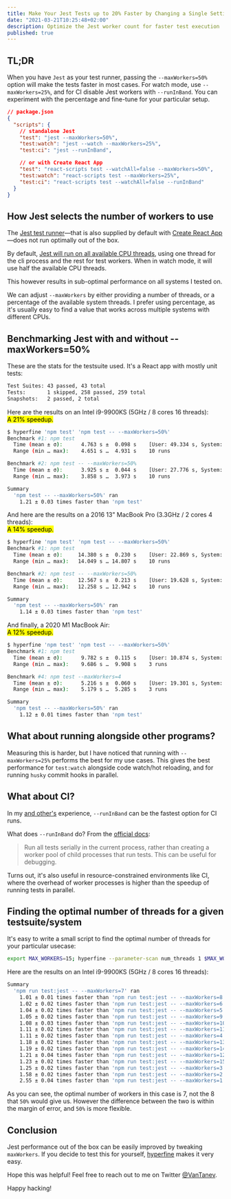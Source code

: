 ```yaml
---
title: Make Your Jest Tests up to 20% Faster by Changing a Single Setting
date: "2021-03-21T10:25:48+02:00"
description: Optimize the Jest worker count for faster test execution
published: true
---
```


## TL;DR

When you have `Jest` as your test runner, passing the `--maxWorkers=50%` option will make the tests faster in most cases. For watch mode, use `--maxWorkers=25%`, and for CI disable Jest workers with `--runInBand`. You can experiment with the percentage and fine-tune for your particular setup.

```json
// package.json
{
  "scripts": {
    // standalone Jest
    "test": "jest --maxWorkers=50%",
    "test:watch": "jest --watch --maxWorkers=25%",
    "test:ci": "jest --runInBand",

    // or with Create React App
    "test": "react-scripts test --watchAll=false --maxWorkers=50%",
    "test:watch": "react-scripts test --maxWorkers=25%",
    "test:ci": "react-scripts test --watchAll=false --runInBand"
  }
}
```

## How Jest selects the number of workers to use

The [Jest test runner](https://github.com/facebook/jest)—that is also supplied by default with [Create React App](https://reactjs.org/docs/create-a-new-react-app.html)—does not run optimally out of the box.

By default, [Jest will run on all available CPU threads](https://github.com/facebook/jest/blob/2d965261493febb8e6c679965010f29ea8c9316a/packages/jest-config/src/getMaxWorkers.ts#L23-L32), using one thread for the cli process and the rest for test workers. When in watch mode, it will use half the available CPU threads.

This however results in sub-optimal performance on all systems I tested on.

We can adjust `--maxWorkers` by either providing a number of threads, or a percentage of the available system threads. I prefer using percentage, as it's usually easy to find a value that works across multiple systems with different CPUs.

## Benchmarking Jest with and without --maxWorkers=50%

These are the stats for the testsuite used. It's a React app with mostly unit tests:

```bash
Test Suites: 43 passed, 43 total
Tests:       1 skipped, 258 passed, 259 total
Snapshots:   2 passed, 2 total
```

Here are the results on an Intel i9-9900KS (5GHz / 8 cores 16 threads):<br><mark>A 21% speedup.</mark>

```bash
$ hyperfine 'npm test' 'npm test -- --maxWorkers=50%'
Benchmark #1: npm test
  Time (mean ± σ):      4.763 s ±  0.098 s    [User: 49.334 s, System: 5.996 s]
  Range (min … max):    4.651 s …  4.931 s    10 runs

Benchmark #2: npm test -- --maxWorkers=50%
  Time (mean ± σ):      3.925 s ±  0.044 s    [User: 27.776 s, System: 4.028 s]
  Range (min … max):    3.858 s …  3.973 s    10 runs

Summary
  'npm test -- --maxWorkers=50%' ran
    1.21 ± 0.03 times faster than 'npm test'
```

And here are the results on a 2016 13" MacBook Pro (3.3GHz / 2 cores 4 threads):<br><mark>A 14% speedup.</mark>

```bash
$ hyperfine 'npm test' 'npm test -- --maxWorkers=50%'
Benchmark #1: npm test
  Time (mean ± σ):     14.380 s ±  0.230 s    [User: 22.869 s, System: 3.689 s]
  Range (min … max):   14.049 s … 14.807 s    10 runs

Benchmark #2: npm test -- --maxWorkers=50%
  Time (mean ± σ):     12.567 s ±  0.213 s    [User: 19.628 s, System: 3.290 s]
  Range (min … max):   12.258 s … 12.942 s    10 runs

Summary
  'npm test -- --maxWorkers=50%' ran
    1.14 ± 0.03 times faster than 'npm test'
```

And finally, a 2020 M1 MacBook Air:<br><mark>A 12% speedup.</mark>
```bash
$ hyperfine 'npm test' 'npm test -- --maxWorkers=50%'
Benchmark #1: npm test
  Time (mean ± σ):      9.782 s ±  0.115 s    [User: 10.874 s, System: 1.548 s]
  Range (min … max):    9.686 s …  9.908 s    3 runs

Benchmark #4: npm test --maxWorkers=4
  Time (mean ± σ):      5.216 s ±  0.060 s    [User: 19.301 s, System: 3.523 s]
  Range (min … max):    5.179 s …  5.285 s    3 runs

Summary
  'npm test -- --maxWorkers=50%' ran
    1.12 ± 0.01 times faster than 'npm test'
```
## What about running alongside other programs?

Measuring this is harder, but I have noticed that running with `--maxWorkers=25%` performs the best for my use cases.
This gives the best performance for `test:watch` alongside code watch/hot reloading, and for running `husky` commit hooks in parallel.

## What about CI?

In my [and other's](https://github.com/facebook/jest/issues/8202) experience, `--runInBand` can be the fastest option for CI runs.

What does `--runInBand` do? From the [official docs](https://jestjs.io/docs/cli#--runinband):

> Run all tests serially in the current process, rather than creating a worker pool of child processes that run tests. This can be useful for debugging.

Turns out, it's also useful in resource-constrained environments like CI, where the overhead of worker processes is higher than the speedup of running tests in parallel.

## Finding the optimal number of threads for a given testsuite/system

It's easy to write a small script to find the optimal number of threads for your particular usecase:
```bash
export MAX_WORKERS=15; hyperfine --parameter-scan num_threads 1 $MAX_WORKERS 'npm run test -- --maxWorkers={num_threads}' -m 3 -w 1
```

Here are the results on an Intel i9-9900KS (5GHz / 8 cores 16 threads):

```bash
Summary
  'npm run test:jest -- --maxWorkers=7' ran
    1.01 ± 0.01 times faster than 'npm run test:jest -- --maxWorkers=8'
    1.02 ± 0.02 times faster than 'npm run test:jest -- --maxWorkers=6'
    1.04 ± 0.02 times faster than 'npm run test:jest -- --maxWorkers=5'
    1.05 ± 0.02 times faster than 'npm run test:jest -- --maxWorkers=9'
    1.08 ± 0.03 times faster than 'npm run test:jest -- --maxWorkers=10'
    1.11 ± 0.02 times faster than 'npm run test:jest -- --maxWorkers=11'
    1.11 ± 0.02 times faster than 'npm run test:jest -- --maxWorkers=4'
    1.18 ± 0.02 times faster than 'npm run test:jest -- --maxWorkers=13'
    1.19 ± 0.02 times faster than 'npm run test:jest -- --maxWorkers=14'
    1.21 ± 0.04 times faster than 'npm run test:jest -- --maxWorkers=12'
    1.23 ± 0.02 times faster than 'npm run test:jest -- --maxWorkers=15'
    1.25 ± 0.02 times faster than 'npm run test:jest -- --maxWorkers=3'
    1.58 ± 0.02 times faster than 'npm run test:jest -- --maxWorkers=2'
    2.55 ± 0.04 times faster than 'npm run test:jest -- --maxWorkers=1'
```

As you can see, the optimal number of workers in this case is 7, not the 8 that `50%` would give us. However the difference between the two is within the margin of error, and `50%` is more flexible.

## Conclusion

Jest performance out of the box can be easily improved by tweaking `maxWorkers`. If you decide to test this for yourself, [hyperfine](https://github.com/sharkdp/hyperfine) makes it very easy.

Hope this was helpful! Feel free to reach out to me on Twitter [@VanTanev](https://twitter.com/VanTanev).

Happy hacking!
